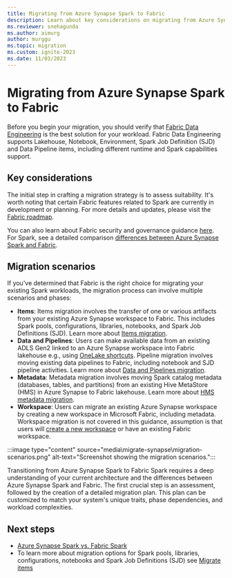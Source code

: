 ```yaml
---
title: Migrating from Azure Synapse Spark to Fabric
description: Learn about key considerations on migrating from Azure Synapse Spark to Fabric.
ms.reviewer: snehagunda
ms.author: aimurg
author: murggu
ms.topic: migration
ms.custom: ignite-2023
ms.date: 11/03/2023
---
```


# Migrating from Azure Synapse Spark to Fabric

Before you begin your migration, you should verify that [Fabric Data Engineering](data-engineering-overview.md) is the best solution for your workload. Fabric Data Engineering supports Lakehouse, Notebook, Environment, Spark Job Definition (SJD) and Data Pipeline items, including different runtime and Spark capabilities support.

## Key considerations

The initial step in crafting a migration strategy is to assess suitability. It's worth noting that certain Fabric features related to Spark are currently in development or planning. For more details and updates, please visit the [Fabric roadmap](/fabric/release-plan/). 

You can also learn about Fabric security and governance guidance [here](TBC). For Spark, see a detailed comparison [differences between Azure Synapse Spark and Fabric](TBC).

## Migration scenarios

If you've determined that Fabric is the right choice for migrating your existing Spark workloads, the migration process can involve multiple scenarios and phases:

* **Items**: Items migration involves the transfer of one or various artifacts from your existing Azure Synapse workspace to Fabric. This includes Spark pools, configurations, libraries, notebooks, and Spark Job Definitions (SJD). Learn more about [Items migration](migrate-synapse-items.md).
* **Data and Pipelines**: Users can make available data from an existing ADLS Gen2 linked to an Azure Synapse workspace into Fabric lakehouse e.g., using [OneLake shortcuts](../onelake/create-adls-shortcut.md). Pipeline migration involves moving existing data pipelines to Fabric, including notebook and SJD pipeline activities. Learn more about [Data and Pipelines migration](TBC).
* **Metadata**: Metadata migration involves moving Spark catalog metadata (databases, tables, and partitions) from an existing Hive MetaStore (HMS) in Azure Synapse to Fabric lakehouse. Learn more about [HMS metadata migration](migrate-synapse-hms-metadata.md).
* **Workspace**: Users can migrate an existing Azure Synapse workspace by creating a new workspace in Microsoft Fabric, including metadata. Workspace migration is not covered in this guidance, assumption is that users will [create a new workspace](../get-started/create-workspaces.md) or have an existing Fabric workspace.

:::image type="content" source="media\migrate-synapse\migration-scenarios.png" alt-text="Screenshot showing the migration scenarios.":::

Transitioning from Azure Synapse Spark to Fabric Spark requires a deep understanding of your current architecture and the differences between Azure Synapse Spark and Fabric. The first crucial step is an assessment, followed by the creation of a detailed migration plan. This plan can be customized to match your system's unique traits, phase dependencies, and workload complexities.

## Next steps

- [Azure Synapse Spark vs. Fabric Spark](azure-synapse-spark-vs-fabric-spark.md)
- To learn more about migration options for Spark pools, libraries, configurations, notebooks and Spark Job Definitions (SJD) see [Migrate items](azure-synapse-spark-vs-fabric-spark.md)
